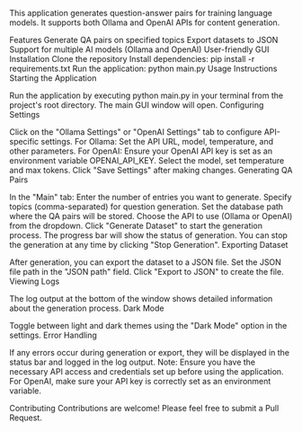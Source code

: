 This application generates question-answer pairs for training language models. It supports both Ollama and OpenAI APIs for content generation.

Features
Generate QA pairs on specified topics
Export datasets to JSON
Support for multiple AI models (Ollama and OpenAI)
User-friendly GUI
Installation
Clone the repository
Install dependencies: pip install -r requirements.txt
Run the application: python main.py
Usage Instructions
Starting the Application

Run the application by executing python main.py in your terminal from the project's root directory.
The main GUI window will open.
Configuring Settings

Click on the "Ollama Settings" or "OpenAI Settings" tab to configure API-specific settings.
For Ollama:
Set the API URL, model, temperature, and other parameters.
For OpenAI:
Ensure your OpenAI API key is set as an environment variable OPENAI_API_KEY.
Select the model, set temperature and max tokens.
Click "Save Settings" after making changes.
Generating QA Pairs

In the "Main" tab:
Enter the number of entries you want to generate.
Specify topics (comma-separated) for question generation.
Set the database path where the QA pairs will be stored.
Choose the API to use (Ollama or OpenAI) from the dropdown.
Click "Generate Dataset" to start the generation process.
The progress bar will show the status of generation.
You can stop the generation at any time by clicking "Stop Generation".
Exporting Dataset

After generation, you can export the dataset to a JSON file.
Set the JSON file path in the "JSON path" field.
Click "Export to JSON" to create the file.
Viewing Logs

The log output at the bottom of the window shows detailed information about the generation process.
Dark Mode

Toggle between light and dark themes using the "Dark Mode" option in the settings.
Error Handling

If any errors occur during generation or export, they will be displayed in the status bar and logged in the log output.
Note: Ensure you have the necessary API access and credentials set up before using the application. For OpenAI, make sure your API key is correctly set as an environment variable.

Contributing
Contributions are welcome! Please feel free to submit a Pull Request.
